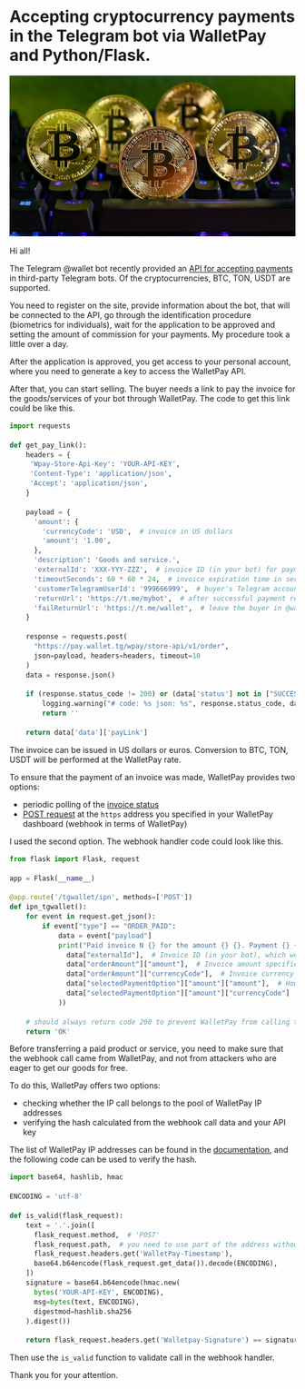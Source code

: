# Accepting cryptocurrency payments in the Telegram bot via WalletPay and Python/Flask.

![Cryptocurrency](tcoin.jpg)

Hi all!

The Telegram @wallet bot recently provided an [API for accepting payments](https://pay.wallet.tg/) in third-party Telegram bots. Of the cryptocurrencies, BTC, TON, USDT are supported.

You need to register on the site, provide information about the bot, that will be  connected to the API, go through the identification procedure (biometrics for individuals), wait for the application to be approved and setting the amount of commission for your payments.
My procedure took a little over a day.

After the application is approved, you get access to your personal account, where you need to generate a key to access the WalletPay API.

After that, you can start selling.
The buyer needs a link to pay the invoice for the goods/services of your bot through WalletPay. The code to get this link could be like this.

```python
import requests

def get_pay_link():
    headers = {
     'Wpay-Store-Api-Key': 'YOUR-API-KEY',
     'Content-Type': 'application/json',
     'Accept': 'application/json',
    }

    payload = {
      'amount': {
        'currencyCode': 'USD',  # invoice in US dollars
        'amount': '1.00',
      },
      'description': 'Goods and service.',
      'externalId': 'XXX-YYY-ZZZ',  # invoice ID (in your bot) for payment
      'timeoutSeconds': 60 * 60 * 24,  # invoice expiration time in seconds
      'customerTelegramUserId': '999666999',  # buyer's Telegram account ID
      'returnUrl': 'https://t.me/mybot',  # after successful payment redirect the buyer to your bot
      'failReturnUrl': 'https://t.me/wallet',  # leave the buyer in @wallet if there is no payment
    }

    response = requests.post(
      "https://pay.wallet.tg/wpay/store-api/v1/order",
      json=payload, headers=headers, timeout=10
    )
    data = response.json()

    if (response.status_code != 200) or (data['status'] not in ["SUCCESS", "ALREADY"]):
        logging.warning("# code: %s json: %s", response.status_code, data)
        return ''

    return data['data']['payLink']
```

The invoice can be issued in US dollars or euros. Conversion to BTC, TON, USDT will be performed at the WalletPay rate.

To ensure that the payment of an invoice was made, WalletPay provides two options:

-   periodic polling of the [invoice status](https://docs.wallet.tg/pay/#tag/Order/operation/getPreview)
-   [POST request](https://docs.wallet.tg/pay/#section/Webhook) at the `https` address you specified in your WalletPay dashboard (webhook in terms of WalletPay)

I used the second option. The webhook handler code could look like this.

```python
from flask import Flask, request

app = Flask(__name__)

@app.route('/tgwallet/ipn', methods=['POST'])
def ipn_tgwallet():
    for event in request.get_json():
        if event["type"] == "ORDER_PAID":
            data = event["payload"]
            print("Paid invoice N {} for the amount {} {}. Payment {} {}.".format(
              data["externalId"],  # Invoice ID (in your bot), which we specified when creating the payment link
              data["orderAmount"]["amount"],  # Invoice amount specified when creating the payment link
              data["orderAmount"]["currencyCode"],  # Invoice currency
              data["selectedPaymentOption"]["amount"]["amount"],  # How much did the buyer pay
              data["selectedPaymentOption"]["amount"]["currencyCode"]  # In what cryptocurrency
            ))

    # should always return code 200 to prevent WalletPay from calling the webhook again
    return 'OK'
```

Before transferring a paid product or service, you need to make sure that the webhook call came from WalletPay, and not from attackers who are eager to get our goods for free.

To do this, WalletPay offers two options:

-   checking whether the IP call belongs to the pool of WalletPay IP addresses
-   verifying the hash calculated from the webhook call data and your API key

The list of WalletPay IP addresses can be found in the [documentation](https://docs.wallet.tg/pay/#section/Webhook), and the following code can be used to verify the hash.

```python
import base64, hashlib, hmac

ENCODING = 'utf-8'

def is_valid(flask_request):
    text = '.'.join([
      flask_request.method,  # 'POST'
      flask_request.path,  # you need to use part of the address without the domain name, '/tgwallet/ipn' in our case
      flask_request.headers.get('WalletPay-Timestamp'),
      base64.b64encode(flask_request.get_data()).decode(ENCODING),
    ])
    signature = base64.b64encode(hmac.new(
      bytes('YOUR-API-KEY', ENCODING),
      msg=bytes(text, ENCODING),
      digestmod=hashlib.sha256
    ).digest())

    return flask_request.headers.get('Walletpay-Signature') == signature.decode(ENCODING)
```

Then use the `is_valid` function to validate call in the webhook handler.

Thank you for your attention.
